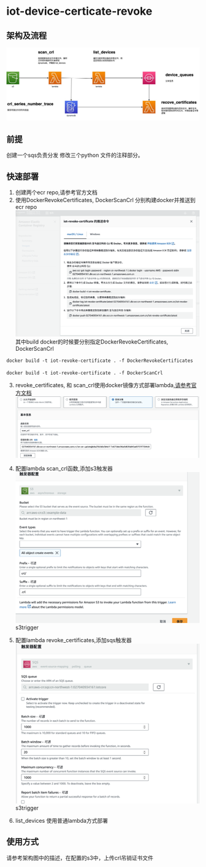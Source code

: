# iot-device-certicate-revoke
## 架构及流程
![架构](assets/iotcore.jpg)

## 前提
创建一个sqs负责分发
修改三个python 文件的注释部分。
## 快速部署
1. 创建两个ecr repo,请参考官方文档
2. 使用DockerRevokeCertificates, DockerScanCrl 分别构建docker并推送到ecr repo
![推送](assets/pu.png)
其中build docker的时候要分别指定DockerRevokeCertificates, DockerScanCrl
```
docker build -t iot-revoke-certificate . -f DockerRevokeCertificates

docker build -t iot-revoke-certificate . -f DockerScanCrl
```
3. revoke_certificates, 和 scan_crl使用docker镜像方式部署lambda,[请参考官方文档](https://docs.aws.amazon.com/zh_cn/lambda/latest/dg/images-create.html)
![创建lambda](assets/lambda.png)

4. 配置lambda scan_crl函数,添加s3触发器
![s3trigger](assets/s3trigger.png)
s3trigger

4. 配置lambda revoke_certificates,添加sqs触发器
![sqs](assets/sqstrigger.png)
s3trigger
4. list_devices 使用普通lambda方式部署

## 使用方式
请参考架构图中的描述，在配置的s3中，上传crl吊销证书文件
